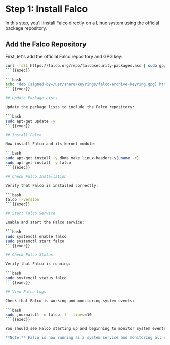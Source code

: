 # Step 1: Install Falco

In this step, you'll install Falco directly on a Linux system using the official package repository.

## Add the Falco Repository

First, let's add the official Falco repository and GPG key:

```bash
curl -fsSL https://falco.org/repo/falcosecurity-packages.asc | sudo gpg --dearmor -o /usr/share/keyrings/falco-archive-keyring.gpg
```{{exec}}

```bash
echo "deb [signed-by=/usr/share/keyrings/falco-archive-keyring.gpg] https://download.falco.org/packages/deb stable main" | sudo tee -a /etc/apt/sources.list.d/falcosecurity.list
```{{exec}}

## Update Package Lists

Update the package lists to include the Falco repository:

```bash
sudo apt-get update -y
```{{exec}}

## Install Falco

Now install Falco and its kernel module:

```bash
sudo apt-get install -y dkms make linux-headers-$(uname -r)
sudo apt-get install -y falco
```{{exec}}

## Check Falco Installation

Verify that Falco is installed correctly:

```bash
falco --version
```{{exec}}

## Start Falco Service

Enable and start the Falco service:

```bash
sudo systemctl enable falco
sudo systemctl start falco
```{{exec}}

## Check Falco Status

Verify that Falco is running:

```bash
sudo systemctl status falco
```{{exec}}

## View Falco Logs

Check that Falco is working and monitoring system events:

```bash
sudo journalctl -u falco -f --lines=10
```{{exec}}

You should see Falco starting up and beginning to monitor system events. Press `Ctrl+C` to stop following the logs when you're ready to proceed.

**Note:** Falco is now running as a system service and monitoring all system calls on this machine!

